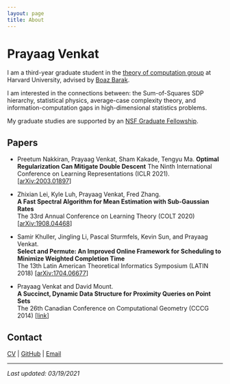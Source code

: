 ```yaml
---
layout: page
title: About
---
```


# Prayaag Venkat

I am a third-year graduate student in the [theory of computation group](https://toc.seas.harvard.edu/) at Harvard University, advised by [Boaz Barak](https://www.boazbarak.org/).

I am interested in the connections between: the Sum-of-Squares SDP hierarchy, statistical physics, average-case complexity theory, and information-computation gaps in high-dimensional statistics problems.


My graduate studies are supported by an [NSF Graduate Fellowship](https://www.nsfgrfp.org/).

## Papers
- Preetum Nakkiran, Prayaag Venkat, Sham Kakade, Tengyu Ma.
**Optimal Regularization Can Mitigate Double Descent**
The Ninth International Conference on Learning Representations (ICLR 2021). [[arXiv:2003.01897](https://arxiv.org/abs/2003.01897)]

- Zhixian Lei, Kyle Luh, Prayaag Venkat, Fred Zhang.  
**A Fast Spectral Algorithm for Mean Estimation with Sub-Gaussian Rates**  
The 33rd Annual Conference on Learning Theory (COLT 2020) [[arXiv:1908.04468](https://arxiv.org/abs/1908.04468)]

- Samir Khuller, Jingling Li, Pascal Sturmfels, Kevin Sun, and Prayaag Venkat.  
**Select and Permute: An Improved Online Framework for Scheduling to Minimize Weighted Completion Time**  
The 13th Latin American Theoretical Informatics Symposium (LATIN 2018) [[arXiv:1704.06677](https://arxiv.org/abs/1704.06677)]

- Prayaag Venkat and David Mount.  
**A Succinct, Dynamic Data Structure for Proximity Queries on Point Sets**  
The 26th Canadian Conference on Computational Geometry (CCCG 2014) [[link](http://www.cccg.ca/proceedings/2014/papers/paper32.pdf)]

## Contact
[CV](/cv.pdf) | [GitHub](https://github.com/vprayaag) | [Email](mailto:pkvasv@gmail.com)

---
*Last updated: 03/19/2021*
